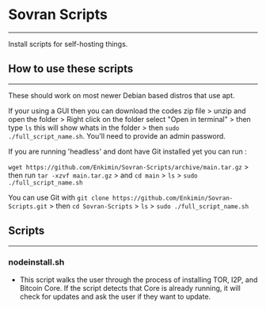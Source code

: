# Sovran Scripts
------------------

Install scripts for self-hosting things.

## How to use these scripts
----------------------------

These should work on most newer Debian based distros that use apt.

If your using a GUI then you can download the codes zip file > unzip and open the folder > 
Right click on the folder select "Open in terminal" > then type `ls` this will show whats in the folder > 
then `sudo ./full_script_name.sh`. You'll need to provide an admin password. 


If you are running 'headless' and dont have Git installed yet you can run : 

`wget https://github.com/Enkimin/Sovran-Scripts/archive/main.tar.gz` >
then run `tar -xzvf main.tar.gz` > and `cd main` > `ls` > `sudo ./full_script_name.sh`


You can use Git with `git clone https://github.com/Enkimin/Sovran-Scripts.git` > 
then `cd Sovran-Scripts` > `ls` > `sudo ./full_script_name.sh`



## Scripts
------------
### nodeinstall.sh
- This script walks the user through the process of installing TOR, I2P, and Bitcoin Core. 
  If the script detects that Core is already running, it will check for updates and ask the user if they want to update. 


